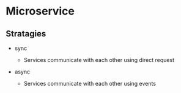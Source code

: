 # Microservice


## Stratagies

- sync
  - Services communicate with each other using direct request


- async
  - Services communicate with each other using events
